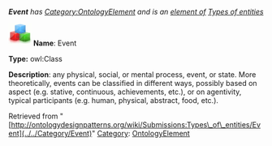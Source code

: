 ___Event__ has [Category:OntologyElement](../../Category/OntologyElement "Category:OntologyElement") and is an [element of](../../Property/ElementOf "Property:ElementOf") [Types of entities](../../Submissions/Types_of_entities "Submissions:Types of entities")_


  




[![Class](../../images/thumb/2/27/Class.gif/45px-Class.gif)](../../Image/Class.gif "Class")
__Name__: Event 


__Type:__ owl:Class 


__Description__: any physical, social, or mental process, event, or state. More theoretically, events can be
classified in different ways, possibly based on aspect (e.g. stative, continuous, achievements, etc.), or
on agentivity, typical participants (e.g. human, physical, abstract, food, etc.). 





Retrieved from "[http://ontologydesignpatterns.org/wiki/Submissions:Types\_of\_entities/Event](../../Category/Event)"
 [Category](http://ontologydesignpatterns.org/wiki/Special:Categories "Special:Categories"): [OntologyElement](../../Category/OntologyElement "Category:OntologyElement")
